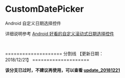 # CustomDatePicker
Android 自定义日期选择控件

详细说明参考 [Android 好看的自定义滚动式日期选择控件](https://blog.csdn.net/liuwan1992/article/details/52701475#comments)

&nbsp;

==================== 分割线 【更新日期：2018/12/21】 ====================

**该分支已过时，不建议再使用，可以查看 [update_20181221](https://github.com/liuwan1992/CustomDatePicker/tree/update_20181221)**
